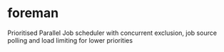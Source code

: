 # foreman
Prioritised Parallel Job scheduler with  concurrent exclusion, job source polling and load limiting for lower priorities
